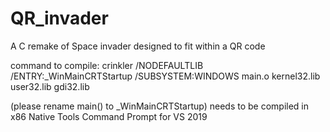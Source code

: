 # QR_invader
A C remake of Space invader designed to fit within a QR code

command to compile:
crinkler /NODEFAULTLIB /ENTRY:_WinMainCRTStartup /SUBSYSTEM:WINDOWS main.o  kernel32.lib user32.lib gdi32.lib

(please rename main() to _WinMainCRTStartup)
needs to be compiled in x86 Native Tools Command Prompt for VS 2019
